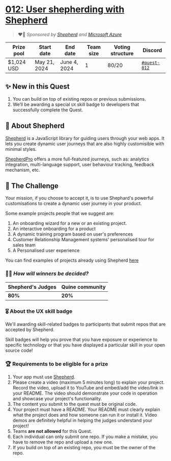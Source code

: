 
# [012: User shepherding with Shepherd](https://quine.sh)

> ❤️‍🔥 _Sponsored by [Shepherd](https://shepherdjs.dev/) and [Microsoft Azure](https://www.microsoft.com/)_

| Prize pool | Start date | End date | Team size | Voting structure | Discord |
|  --- | --- | --- | --- | --- | --- |
| $1,024 USD | May 21, 2024  |  June 4, 2024 | 1 | 80/20 | [`#quest-012`](https://discord.gg/quine) |


## ✨ New in this Quest

1. You can build on top of existing repos or previous submissions.
2. We’ll be awarding a special `UX` skill badge to developers that successfully complete the Quest.

## **🐑 About Shepherd**

[Shepherd](https://shepherdjs.dev/) is a JavaScript library for guiding users through your web apps. It lets you create dynamic user journeys that are also highly customisible with minimal styles.

[ShepherdPro](https://github.com/shepherd-pro/shepherd) offers a more full-featured journeys, such as: analytics integration, multi-language support, user behaviour tracking, feedback mechanism, etc.


## 🌋 The Challenge

Your mission, if you choose to accept it, is to use Shephard's powerful customisations to create a dynamic user journey in your product.

Some example projects people that we suggest are:

1. An onboarding wizard for a new or an existing project.
2. An interactive onboarding for a product
3. A dynamic training program based on user's preferences
4. Customer Relationship Management systems' personalised tour for sales team
5. A Personalised user experience

You can find examples of projects already using Shepherd [here](https://github.com/shepherd-pro/shepherd?tab=readme-ov-file#projects-already-using-shepherd)

### 👩‍⚖️ *How will winners be decided?*

| Shepherd's Judges | Quine community |
| --- | --- |
| **80%** | **20%**  |

### 🎖 About the UX skill badge

We'll awarding skill-related badges to participants that submit repos that are accepted by Shepherd.

Skill badges will help you prove that you have exposure or experience to specific technology or that you have displayed a particular skill in your open source code!

### 🏆 Requirements to be eligible for a prize

1. Your app must use [Shepherd](https://shepherdjs.dev/).
4. Please create a video (maximum 5 minutes long) to explain your project. Record the video, upload it to YouTube and embed/add the video/link in your README. The video should demonstrate your code in operation and showcase your project's functionality.
5. The content you submit to the quest must be original code.
8. Your project must have a README. Your README must clearly explain what the project does and how someone can run it or install it. Video demos are definitely helpful in helping the judges understand your project!
9. Teams **are not allowed** for this Quest.
10. Each individual can only submit one repo. If you make a mistake, you have to remove the repo and upload a new one.
11. If you build on top of an existing repo, you must be the owner of the repo.
